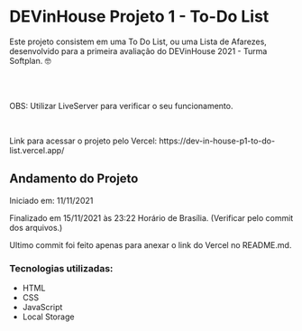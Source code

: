 <h1> DEVinHouse Projeto 1 - To-Do List </h1>
<p> Este projeto consistem em uma To Do List, ou uma Lista de Afarezes, desenvolvido para a primeira avaliação do DEVinHouse 2021 - Turma Softplan. 🤓 </p>
 
<br><br>
<p>OBS: Utilizar LiveServer para verificar o seu funcionamento.</p>
<br>

<p>Link para acessar o projeto pelo Vercel: https://dev-in-house-p1-to-do-list.vercel.app/ </p>

<h2> Andamento do Projeto </h2>
<p>Iniciado em: 11/11/2021</p>
<p>Finalizado em 15/11/2021 às 23:22 Horário de Brasília. (Verificar pelo commit dos arquivos.)</p>
<p>Ultimo commit foi feito apenas para anexar o link do Vercel no README.md.</p>

<h3>Tecnologias utilizadas:</h3>
<ul>
<li>HTML</li>
<li>CSS</li>
<li>JavaScript</li>
<li>Local Storage</li>
</li>
